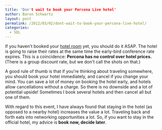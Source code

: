 ```yaml
---
title: 'Don't wait to book your Percona Live hotel'
author: Baron Schwartz
layout: post
permalink: /2012/03/02/dont-wait-to-book-your-percona-live-hotel/
categories:
  - SQL
---
```

If you haven't booked your [hotel room][1] yet, you should do it ASAP. The hotel is going to raise their rates at the same time the early-bird conference rate expires. This is a coincidence: **Percona has no control over hotel prices.** (There is a group discount rate, but we don't call the shots on that.)

A good rule of thumb is that if you're thinking about traveling somewhere, you should book your hotel immediately, and cancel if you change your mind. You can save a lot of money on booking the hotel early, and hotels allow cancellations without a charge. So there is no downside and a lot of potential upside! Sometimes I book several hotels and then cancel all but one of them.

With regard to this event, I have always found that staying in the hotel (as opposed to a nearby hotel) increases the value a lot. Traveling back and forth eats into networking opportunities a lot. So, if you want to stay in the official hotel, my advice is **book now, decide later**.

 [1]: http://www.percona.com/live/mysql-conference-2012/content/hotel-travel
